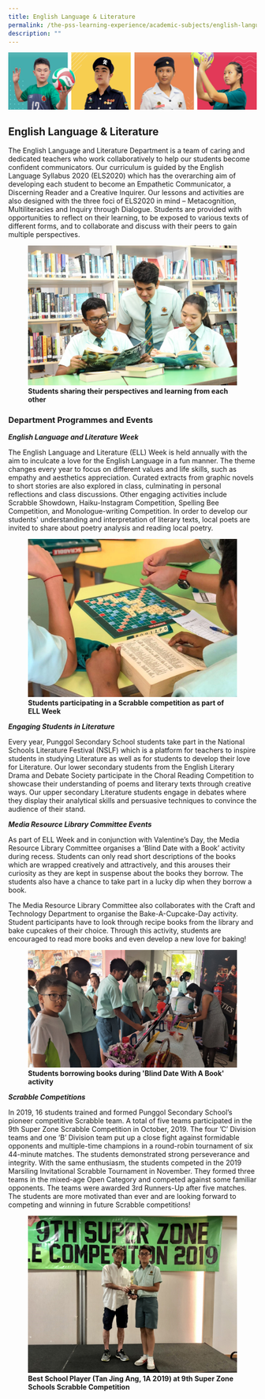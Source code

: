 ```yaml
---
title: English Language & Literature
permalink: /the-pss-learning-experience/academic-subjects/english-language-n-literature/
description: ""
---
```

![](/images/Our%20School/subbanner.jpg)

## English Language & Literature

The English Language and Literature Department is a team of caring and dedicated teachers who work collaboratively to help our students become confident communicators. Our curriculum is guided by the English Language Syllabus 2020 (ELS2020) which has the overarching aim of developing each student to become an Empathetic Communicator, a Discerning Reader and a Creative Inquirer. Our lessons and activities are also designed with the three foci of ELS2020 in mind – Metacognition, Multiliteracies and Inquiry through Dialogue. Students are provided with opportunities to reflect on their learning, to be exposed to various texts of different forms, and to collaborate and discuss with their peers to gain multiple perspectives.



<figure>
<img src="/images/Academic%20Subjects/English%20Language%20&%20Literature/School%20Reading%20Programme.jpg">
<figcaption> <strong>Students sharing their perspectives and learning from each other </strong> </figcaption>
</figure>


### Department Programmes and Events


**_English Language and Literature Week_**

  

The English Language and Literature (ELL) Week is held annually with the aim to inculcate a love for the English Language in a fun manner. The theme changes every year to focus on different values and life skills, such as empathy and aesthetics appreciation. Curated extracts from graphic novels to short stories are also explored in class, culminating in personal reflections and class discussions. Other engaging activities include Scrabble Showdown, Haiku-Instagram Competition, Spelling Bee Competition, and Monologue-writing Competition. In order to develop our students' understanding and interpretation of literary texts, local poets are invited to share about poetry analysis and reading local poetry.


<figure>
<img src="/images/Academic%20Subjects/English%20Language%20&%20Literature/Scrabble%20Competition.jpg">
<figcaption> <strong> Students participating in a Scrabble competition as part of ELL Week</strong> </figcaption>
</figure>



**_Engaging Students in Literature_**

  

Every year, Punggol Secondary School students take part in the National Schools Literature Festival (NSLF) which is a platform for teachers to inspire students in studying Literature as well as for students to develop their love for Literature. Our lower secondary students from the English Literary Drama and Debate Society participate in the Choral Reading Competition to showcase their understanding of poems and literary texts through creative ways. Our upper secondary Literature students engage in debates where they display their analytical skills and persuasive techniques to convince the audience of their stand.

  

  

**_Media Resource Library Committee Events_**

  

As part of ELL Week and in conjunction with Valentine’s Day, the Media Resource Library Committee organises a ‘Blind Date with a Book’ activity during recess. Students can only read short descriptions of the books which are wrapped creatively and attractively, and this arouses their curiosity as they are kept in suspense about the books they borrow. The students also have a chance to take part in a lucky dip when they borrow a book.

  

The Media Resource Library Committee also collaborates with the Craft and Technology Department to organise the Bake-A-Cupcake-Day activity. Student participants have to look through recipe books from the library and bake cupcakes of their choice. Through this activity, students are encouraged to read more books and even develop a new love for baking!


<figure>
<img src="/images/Academic%20Subjects/English%20Language%20&%20Literature/Student%20queueing%20up%20to%20borrow%20books%20in%20Blind%20Date%20With%20A%20Book%20activity.jpg">
<figcaption> <strong> Students borrowing books during 'Blind Date With A Book' activity </strong> </figcaption>
</figure>



**_Scrabble Competitions_**

  

In 2019, 16 students trained and formed Punggol Secondary School’s pioneer competitive Scrabble team. A total of five teams participated in the 9th Super Zone Scrabble Competition in October, 2019. The four ’C’ Division teams and one ‘B’ Division team put up a close fight against formidable opponents and multiple-time champions in a round-robin tournament of six 44-minute matches. The students demonstrated strong perseverance and integrity. With the same enthusiasm, the students competed in the 2019 Marsiling Invitational Scrabble Tournament in November. They formed three teams in the mixed-age Open Category and competed against some familiar opponents. The teams were awarded 3rd Runners-Up after five matches. The students are more motivated than ever and are looking forward to competing and winning in future Scrabble competitions!


<figure>
<img src="/images/Academic%20Subjects/English%20Language%20&%20Literature/Best%20School%20Player%20(Tan%20Jing%20Ang,%201A%202019)%20at%209th%20Super%20Zone%20Schools%20Scrabble%20Competition.jpg">
<figcaption> <strong>Best School Player (Tan Jing Ang, 1A 2019) at 9th Super Zone Schools Scrabble Competition </strong> </figcaption>
</figure>
